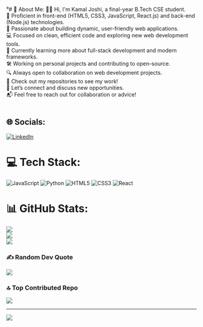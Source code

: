 ⁹# 💫 About Me:
👨‍💻 Hi, I'm Kamal Joshi, a final-year B.Tech CSE student.<br>🔧 Proficient in front-end (HTML5, CSS3, JavaScript, React.js) and back-end (Node.js) technologies.<br>🚀 Passionate about building dynamic, user-friendly web applications.<br>💻 Focused on clean, efficient code and exploring new web development tools.<br>🌱 Currently learning more about full-stack development and modern frameworks.<br>🛠️ Working on personal projects and contributing to open-source.<br>🔍 Always open to collaboration on web development projects.<br>📂 Check out my repositories to see my work!<br>🔗 Let’s connect and discuss new opportunities.<br>📬 Feel free to reach out for collaboration or advice!<br><br>


## 🌐 Socials:
[![LinkedIn](https://img.shields.io/badge/LinkedIn-%230077B5.svg?logo=linkedin&logoColor=white)](https://linkedin.com/in/in/kamal-joshi-5a0b0420b) 

# 💻 Tech Stack:
![JavaScript](https://img.shields.io/badge/javascript-%23323330.svg?style=for-the-badge&logo=javascript&logoColor=%23F7DF1E) ![Python](https://img.shields.io/badge/python-3670A0?style=for-the-badge&logo=python&logoColor=ffdd54) ![HTML5](https://img.shields.io/badge/html5-%23E34F26.svg?style=for-the-badge&logo=html5&logoColor=white) ![CSS3](https://img.shields.io/badge/css3-%231572B6.svg?style=for-the-badge&logo=css3&logoColor=white) ![React](https://img.shields.io/badge/react-%2320232a.svg?style=for-the-badge&logo=react&logoColor=%2361DAFB)
# 📊 GitHub Stats:
![](https://github-readme-stats.vercel.app/api?username=kamalj0shi&theme=dark&hide_border=false&include_all_commits=false&count_private=false)<br/>
![](https://github-readme-streak-stats.herokuapp.com/?user=kamalj0shi&theme=dark&hide_border=false)<br/>
![](https://github-readme-stats.vercel.app/api/top-langs/?username=kamalj0shi&theme=dark&hide_border=false&include_all_commits=false&count_private=false&layout=compact)

### ✍️ Random Dev Quote
![](https://quotes-github-readme.vercel.app/api?type=horizontal&theme=radical)

### 🔝 Top Contributed Repo
![](https://github-contributor-stats.vercel.app/api?username=kamalj0shi&limit=5&theme=dark&combine_all_yearly_contributions=true)

---
[![](https://visitcount.itsvg.in/api?id=kamalj0shi&icon=0&color=0)](https://visitcount.itsvg.in)

<!-- Proudly created with GPRM ( https://gprm.itsvg.in ) -->
